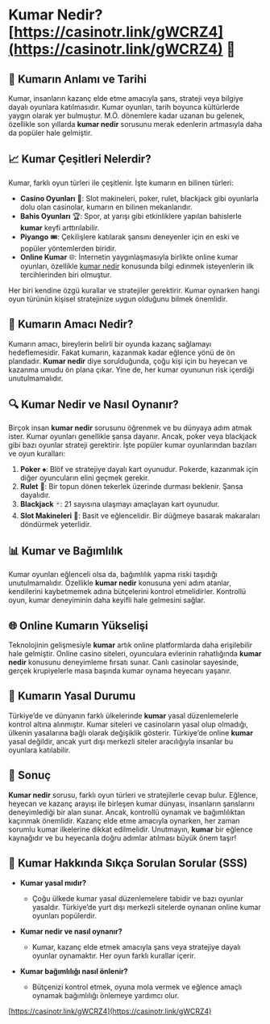 # Kumar Nedir? [https://casinotr.link/gWCRZ4](https://casinotr.link/gWCRZ4) 🎲

## 🎰 Kumarın Anlamı ve Tarihi
Kumar, insanların kazanç elde etme amacıyla şans, strateji veya bilgiye dayalı oyunlara katılmasıdır. Kumar oyunları, tarih boyunca kültürlerde yaygın olarak yer bulmuştur. M.Ö. dönemlere kadar uzanan bu gelenek, özellikle son yıllarda **kumar nedir** sorusunu merak edenlerin artmasıyla daha da popüler hale gelmiştir.

## 📈 Kumar Çeşitleri Nelerdir?
Kumar, farklı oyun türleri ile çeşitlenir. İşte kumarın en bilinen türleri:

- **Casino Oyunları** 🎲: Slot makineleri, poker, rulet, blackjack gibi oyunlarla dolu olan casinolar, kumarın en bilinen mekanlarıdır.
- **Bahis Oyunları** 🏆: Spor, at yarışı gibi etkinliklere yapılan bahislerle **kumar** keyfi arttırılabilir.
- **Piyango** 🎟️: Çekilişlere katılarak şansını deneyenler için en eski ve popüler yöntemlerden biridir.
- **Online Kumar** 🌐: İnternetin yaygınlaşmasıyla birlikte online kumar oyunları, özellikle [kumar nedir](https://casinotr.link/gWCRZ4) konusunda bilgi edinmek isteyenlerin ilk tercihlerinden biri olmuştur.

Her biri kendine özgü kurallar ve stratejiler gerektirir. Kumar oynarken hangi oyun türünün kişisel stratejinize uygun olduğunu bilmek önemlidir. 

## 🎲 Kumarın Amacı Nedir?
Kumarın amacı, bireylerin belirli bir oyunda kazanç sağlamayı hedeflemesidir. Fakat kumarın, kazanmak kadar eğlence yönü de ön plandadır. **Kumar nedir** diye sorulduğunda, çoğu kişi için bu heyecan ve kazanma umudu ön plana çıkar. Yine de, her kumar oyununun risk içerdiği unutulmamalıdır.

## 🔍 Kumar Nedir ve Nasıl Oynanır?
Birçok insan **kumar nedir** sorusunu öğrenmek ve bu dünyaya adım atmak ister. Kumar oyunları genellikle şansa dayanır. Ancak, poker veya blackjack gibi bazı oyunlar strateji gerektirir. İşte popüler kumar oyunlarından bazıları ve oyun kuralları:

1. **Poker** ♠️: Blöf ve stratejiye dayalı kart oyunudur. Pokerde, kazanmak için diğer oyuncuların elini geçmek gerekir.
2. **Rulet** 🎡: Bir topun dönen tekerlek üzerinde durması beklenir. Şansa dayalıdır.
3. **Blackjack** 🃏: 21 sayısına ulaşmayı amaçlayan kart oyunudur.
4. **Slot Makineleri** 🎰: Basit ve eğlencelidir. Bir düğmeye basarak makaraları döndürmek yeterlidir.

## 📊 Kumar ve Bağımlılık
Kumar oyunları eğlenceli olsa da, bağımlılık yapma riski taşıdığı unutulmamalıdır. Özellikle **kumar nedir** konusuna yeni adım atanlar, kendilerini kaybetmemek adına bütçelerini kontrol etmelidirler. Kontrollü oyun, kumar deneyiminin daha keyifli hale gelmesini sağlar.

## 🌐 Online Kumarın Yükselişi
Teknolojinin gelişmesiyle **kumar** artık online platformlarda daha erişilebilir hale gelmiştir. Online casino siteleri, oyunculara evlerinin rahatlığında **kumar nedir** konusunu deneyimleme fırsatı sunar. Canlı casinolar sayesinde, gerçek krupiyelerle masa başında kumar oynama heyecanı yaşanır.

## 📝 Kumarın Yasal Durumu
Türkiye’de ve dünyanın farklı ülkelerinde **kumar** yasal düzenlemelerle kontrol altına alınmıştır. Kumar siteleri ve casinoların yasal olup olmadığı, ülkenin yasalarına bağlı olarak değişiklik gösterir. Türkiye’de online **kumar** yasal değildir, ancak yurt dışı merkezli siteler aracılığıyla insanlar bu oyunlara katılabilir.

## 🎯 Sonuç
**Kumar nedir** sorusu, farklı oyun türleri ve stratejilerle cevap bulur. Eğlence, heyecan ve kazanç arayışı ile birleşen kumar dünyası, insanların şanslarını deneyimlediği bir alan sunar. Ancak, kontrollü oynamak ve bağımlılıktan kaçınmak önemlidir. Kazanç elde etme amacıyla oynarken, her zaman sorumlu kumar ilkelerine dikkat edilmelidir. Unutmayın, **kumar** bir eğlence kaynağıdır ve bu heyecanla doğru adımlar atılması büyük önem taşır!

## 🎉 Kumar Hakkında Sıkça Sorulan Sorular (SSS)

- **Kumar yasal mıdır?**  
  - Çoğu ülkede kumar yasal düzenlemelere tabidir ve bazı oyunlar yasaldır. Türkiye’de yurt dışı merkezli sitelerde oynanan online kumar oyunları popülerdir.
  
- **Kumar nedir ve nasıl oynanır?**  
  - Kumar, kazanç elde etmek amacıyla şans veya stratejiye dayalı oyunlar oynamaktır. Her oyun farklı kurallar içerir.

- **Kumar bağımlılığı nasıl önlenir?**  
  - Bütçenizi kontrol etmek, oyuna mola vermek ve eğlence amaçlı oynamak bağımlılığı önlemeye yardımcı olur.

[https://casinotr.link/gWCRZ4](https://casinotr.link/gWCRZ4)
